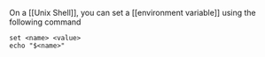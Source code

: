 On a [[Unix Shell]], you can set a [[environment variable]] using the following command

```shell
set <name> <value>
echo "$<name>"
```
